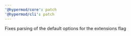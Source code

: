```yaml
---
'@hypermod/core': patch
'@hypermod/cli': patch
---
```


Fixes parsing of the default options for the extensions flag
